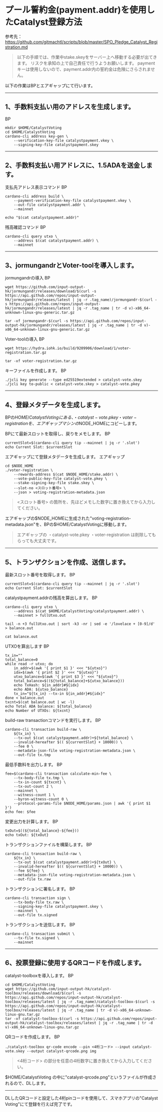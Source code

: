 # プール誓約金(payment.addr)を使用したCatalyst登録方法
参考先：
https://github.com/gitmachtl/scripts/blob/master/SPO_Pledge_Catalyst_Registration.md


>以下の手順では、作業中stake.skeyをサーバー上へ移動する必要が出てきます。
>リスクを承知の上で自己責任で行うようお願いします。
>paymentキーは使用しないので、payment.addr内の誓約金は危険にさらされません。

以下の作業はBPとエアギャップにて行います。
___
## 1、手数料支払い用のアドレスを生成します。

BP
```
mkdir $HOME/CatalystVoting
cd $HOME/CatalystVoting
cardano-cli address key-gen \
    --verification-key-file catalystpayment.vkey \
    --signing-key-file catalystpayment.skey

```

___
## 2、手数料支払い用アドレスに、1.5ADAを送金します。
支払先アドレス表示コマンド
BP
```
cardano-cli address build \
    --payment-verification-key-file catalystpayment.vkey \
    --out-file catalystpayment.addr \
    --mainnet

echo "$(cat catalystpayment.addr)"

```

残高確認コマンド
BP
```
cardano-cli query utxo \
    --address $(cat catalystpayment.addr) \
    --mainnet

```
___
## 3、jormungandrとVoter-toolを導入します。
jormungandrの導入
BP
```
wget https://github.com/input-output-hk/jormungandr/releases/download/$(curl -s https://api.github.com/repos/input-output-hk/jormungandr/releases/latest | jq -r .tag_name)/jormungandr-$(curl -s https://api.github.com/repos/input-output-hk/jormungandr/releases/latest | jq -r .tag_name | tr -d v)-x86_64-unknown-linux-gnu-generic.tar.gz

tar -xf jormungandr-$(curl -s https://api.github.com/repos/input-output-hk/jormungandr/releases/latest | jq -r .tag_name | tr -d v)-x86_64-unknown-linux-gnu-generic.tar.gz

```
Voter-toolの導入
BP
```
wget https://hydra.iohk.io/build/9209906/download/1/voter-registration.tar.gz

tar -xf voter-registration.tar.gz

```

キーファイルを作成します。
BP
```
./jcli key generate --type ed25519extended > catalyst-vote.skey
./jcli key to-public < catalyst-vote.skey > catalyst-vote.pkey

```
___
## 4、登録メタデータを生成します。
BPの$HOME/CatalystVotingにある、
・catalyst-vote.pkey
・voter-registration
を、エアギャップマシンの$NODE_HOMEにコピーします。

BPにて最新スロットを取得し、戻りをメモします。
BP
```
currentSlot=$(cardano-cli query tip --mainnet | jq -r '.slot')
echo Current Slot: $currentSlot

```

エアギャップにて登録メタデータを生成します。
エアギャップ
```
cd $NODE_HOME
./voter-registration \
    --rewards-address $(cat $NODE_HOME/stake.addr) \
    --vote-public-key-file catalyst-vote.pkey \
    --stake-signing-key-file stake.skey \
    --slot-no <スロット番号> \
    --json > voting-registration-metadata.json

```
> <スロット番号> の箇所を、先ほどメモした数字に置き換えてから入力してください。

エアギャップの$NODE_HOMEに生成された"voting-registration-metadata.json"を、BPの$HOME/CatalystVotingに移動します。
>エアギャップの
>・catalyst-vote.pkey
>・voter-registration
>は削除してもらっても大丈夫です。
___
## 5、トランザクションを作成、送信します。

最新スロット番号を取得します。
BP
```
currentSlot=$(cardano-cli query tip --mainnet | jq -r '.slot')
echo Current Slot: $currentSlot

```

catalystpayment.addrの残高を算出します。
BP
```
cardano-cli query utxo \
    --address $(cat $HOME/CatalystVoting/catalystpayment.addr) \
    --mainnet > fullUtxo.out

tail -n +3 fullUtxo.out | sort -k3 -nr | sed -e '/lovelace + [0-9]/d' > balance.out

cat balance.out

```

UTXOを算出します
BP
```
tx_in=""
total_balance=0
while read -r utxo; do
    in_addr=$(awk '{ print $1 }' <<< "${utxo}")
    idx=$(awk '{ print $2 }' <<< "${utxo}")
    utxo_balance=$(awk '{ print $3 }' <<< "${utxo}")
    total_balance=$((${total_balance}+${utxo_balance}))
    echo TxHash: ${in_addr}#${idx}
    echo ADA: ${utxo_balance}
    tx_in="${tx_in} --tx-in ${in_addr}#${idx}"
done < balance.out
txcnt=$(cat balance.out | wc -l)
echo Total ADA balance: ${total_balance}
echo Number of UTXOs: ${txcnt}

```

build-raw transactionコマンドを実行します。
BP
```
cardano-cli transaction build-raw \
    ${tx_in} \
    --tx-out $(cat catalystpayment.addr)+${total_balance} \
    --invalid-hereafter $(( ${currentSlot} + 10000)) \
    --fee 0 \
    --metadata-json-file voting-registration-metadata.json \
    --out-file tx.tmp

```

最低手数料を出力します。
BP
```
fee=$(cardano-cli transaction calculate-min-fee \
    --tx-body-file tx.tmp \
    --tx-in-count ${txcnt} \
    --tx-out-count 2 \
    --mainnet \
    --witness-count 1 \
    --byron-witness-count 0 \
    --protocol-params-file $NODE_HOME/params.json | awk '{ print $1 }')
echo fee: $fee

```

変更出力を計算します。
BP
```
txOut=$((${total_balance}-${fee}))
echo txOut: ${txOut}

```

トランザクションファイルを構築します。
BP
```
cardano-cli transaction build-raw \
    ${tx_in} \
    --tx-out $(cat catalystpayment.addr)+${txOut} \
    --invalid-hereafter $(( ${currentSlot} + 10000)) \
    --fee ${fee} \
    --metadata-json-file voting-registration-metadata.json \
    --out-file tx.raw

```

トランザクションに署名します。
BP
```
cardano-cli transaction sign \
    --tx-body-file tx.raw \
    --signing-key-file catalystpayment.skey \
    --mainnet \
    --out-file tx.signed

```

トランザクションを送信します。
BP
```
cardano-cli transaction submit \
    --tx-file tx.signed \
    --mainnet

```
___
## 6、投票登録に使用するQRコードを作成します。

catalyst-toolboxを導入します。
BP
```
cd $HOME/CatalystVoting
wget https://github.com/input-output-hk/catalyst-toolbox/releases/download/$(curl -s https://api.github.com/repos/input-output-hk/catalyst-toolbox/releases/latest | jq -r .tag_name)/catalyst-toolbox-$(curl -s https://api.github.com/repos/input-output-hk/catalyst-toolbox/releases/latest | jq -r .tag_name | tr -d v)-x86_64-unknown-linux-gnu.tar.gz
tar -xf catalyst-toolbox-$(curl -s https://api.github.com/repos/input-output-hk/catalyst-toolbox/releases/latest | jq -r .tag_name | tr -d v)-x86_64-unknown-linux-gnu.tar.gz

```

QRコードを作成します。
BP
```
./catalyst-toolbox qr-code encode --pin <4桁コード> --input catalyst-vote.skey --output catalyst-qrcode.png img

```
> <4桁コード> の部分を任意の4桁数字に置き換えてから入力してください。

 

$HOME/CatalystVoting の中に"catalyst-qrcode.png"というファイルが作成されるので、DLします。
___ 
DLしたQRコードと設定した4桁pinコードを使用して、スマホアプリの"Catalyst Voting"にて登録を行えば完了です。



